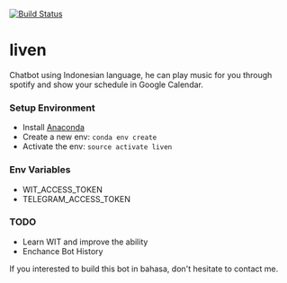 [![Build Status](https://travis-ci.org/kreuks/liven.svg?branch=master)](https://travis-ci.org/kreuks/liven)

# liven

Chatbot using Indonesian language, he can play music for you through spotify and show your schedule
in Google Calendar.

### Setup Environment
- Install [Anaconda](https://anaconda.org/)
- Create a new env: `conda env create`
- Activate the env: `source activate liven`

### Env Variables
- WIT_ACCESS_TOKEN
- TELEGRAM_ACCESS_TOKEN

### TODO
- Learn WIT and improve the ability
- Enchance Bot History

If you interested to build this bot in bahasa, don't hesitate to contact me.

